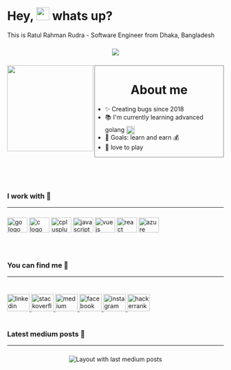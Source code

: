 <h1>Hey, <img src="https://slackmojis.com/emojis/51091-pikachu_wave/download" height="30px"/> whats up?</h2>
<p>
This is Ratul Rahman Rudra - Software Engineer from Dhaka, Bangladesh
</p>

###
<div align="center">
  <img src="https://visitor-badge.laobi.icu/badge?page_id=RatulRahmanRudra&left_color=black&left_text=visitors"  />
</div>

###

<div style="display:flex; justify-content:space-between">
  <img align="left" height="200" src="https://miro.medium.com/v2/resize:fit:1600/0*ZFVRrCKEokQ7_81X.gif"  />
  

<div style="border:0.5px solid gray">
  
  ##### <h1 align="center">About me</h1>

  - ✨ Creating bugs since 2018 
  - 📚 I'm currently learning advanced golang <img src="https://slackmojis.com/emojis/291-golang/download" height="20px" style=" position:relative; top:6px;"/> 
  - 🎯 Goals: learn and earn  💰
  - 🎸 love to play  
</div>
</div>

###

<br clear="both">
<br clear="both">

### <h3> I work with 🔻</h3> <hr/>

###

<div align="left">
  <img src="https://cdn.jsdelivr.net/gh/devicons/devicon/icons/go/go-original.svg" height="35" width="47" alt="go logo"  />
  <img src="https://cdn.jsdelivr.net/gh/devicons/devicon/icons/c/c-original.svg" height="35" width="47" alt="c logo"  />
  <img src="https://cdn.jsdelivr.net/gh/devicons/devicon/icons/cplusplus/cplusplus-original.svg" height="35" width="47" alt="cplusplus logo"  />
  <img src="https://cdn.jsdelivr.net/gh/devicons/devicon/icons/javascript/javascript-original.svg" height="35" width="47" alt="javascript logo"  />
  <img src="https://cdn.jsdelivr.net/gh/devicons/devicon/icons/vuejs/vuejs-original.svg" height="35" width="47" alt="vuejs logo"  />
  <img src="https://cdn.jsdelivr.net/gh/devicons/devicon/icons/react/react-original.svg" height="35" width="47" alt="react logo"  />
  <img src="https://cdn.jsdelivr.net/gh/devicons/devicon/icons/azure/azure-original.svg" height="35" width="47" alt="azure logo"  />
</div>

###

<br/>

### <h3> You can find me 🔻</h3> <hr/>

###

<br clear="both">

<div align="left">
  <a href="https://www.linkedin.com/in/ratul-rahman-rudra/" target="_blank">
    <img src="https://raw.githubusercontent.com/maurodesouza/profile-readme-generator/master/src/assets/icons/social/linkedin/default.svg" width="52" height="40" alt="linkedin logo"  />
  </a>
  <a href="https://stackoverflow.com/users/11108819/deadman" target="_blank">
    <img src="https://raw.githubusercontent.com/maurodesouza/profile-readme-generator/master/src/assets/icons/social/stackoverflow/default.svg" width="52" height="40" alt="stackoverflow logo"  />
  </a>
  <a href="https://medium.com/@ratul.rahman.rudra" target="_blank">
    <img src="https://raw.githubusercontent.com/maurodesouza/profile-readme-generator/master/src/assets/icons/social/medium/default.svg" width="52" height="40" alt="medium logo"  />
  </a>
  <a href="https://fb.com/ratul.rahman.rudra" target="_blank">
    <img src="https://raw.githubusercontent.com/maurodesouza/profile-readme-generator/master/src/assets/icons/social/facebook/default.svg" width="52" height="40" alt="facebook logo"  />
  </a>
  <a href="https://www.instagram.com/rudra_rrr/" target="_blank">
    <img src="https://raw.githubusercontent.com/maurodesouza/profile-readme-generator/master/src/assets/icons/social/instagram/default.svg" width="52" height="40" alt="instagram logo"  />
  </a>
  <a href="https://www.hackerrank.com/RatulRahmanRudra" target="_blank">
    <img src="https://raw.githubusercontent.com/maurodesouza/profile-readme-generator/master/src/assets/icons/social/hackerrank/default.svg" width="52" height="40" alt="hackerrank logo"  />
  </a>
</div>

<br/>

### <h3> Latest medium posts 🔻</h3> <hr/>
### 

<div align="center">
  <img src="https://github-read-medium-git-main.pahlevikun.vercel.app/latest?limit=4&username=ratul.rahman.rudra" alt="Layout with last medium posts"  />
</div>

###